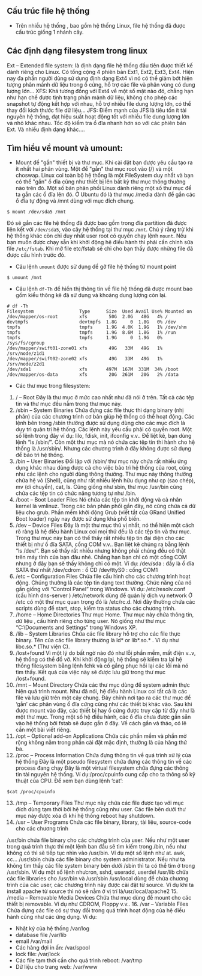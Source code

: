 ## Cấu trúc file hệ thống 
- Trên nhiều hệ thống , bao gồm hệ thống Linux, file hệ thống đã được cấu trúc giống 1 nhánh cây. 
## Các định dạng filesystem trong linux
Ext – Extended file system: là định dạng file hệ thống đầu tiên được thiết kế dành riêng cho Linux. Có tổng cộng 4 phiên bản Ext1, Ext2, Ext3, Ext4. Hiện nay đa phần người dùng sử dụng định dạng Ext4 vì nó có thể giảm bớt hiện tượng phân mảnh dữ liệu trong ổ cứng, hỗ trợ các file và phân vùng có dung lượng lớn…
XFS: Khá tương đồng với Ext4 về một số mặt nào đó, chẳng hạn như hạn chế được tình trạng phân mảnh dữ liệu, không cho phép các snapshot tự động kết hợp với nhau, hỗ trợ nhiều file dung lượng lớn, có thể thay đổi kích thước file dữ liệu…
JFS: Điểm mạnh của JFS là tiêu tốn ít tài nguyên hệ thống, đạt hiệu suất hoạt động tốt với nhiều file dung lượng lớn và nhỏ khác nhau. Tốc độ kiểm tra ổ đĩa nhanh hơn so với các phiên bản Ext.
Và nhiều định dạng khác….
## Tìm hiểu về mount và umount:
- Mount để "gắn" thiết bị và thư mục. Khi cài đặt bạn được yêu cầu tạo ra ít nhất hai phân vùng. Một để "gắn" thư mục root vào (/) và một choswap. Linux coi toàn bộ hệ thống là một FileSystem duy nhất và bạn có thể "gắn" ổ đĩa cũng như thiết bị lên bất kỳ thư mục thông thường nào trên đó. Một số bản phân phối Linux dành riêng một số thư mục để ta gắn các ổ đĩa lên đó. Ở Ubuntu đó là thư mục /media dành để gắn các ổ đĩa tự động và /mnt dùng với mục đích chung.

`$ mount /dev/sda5 /mnt`

Đó sẽ gắn các file hệ thống đã được bao gồm trong đĩa partition đã được liên kết với `/dev/sda5`, vào cây hệ thống tại thư mục `/mnt`. Chú ý rằng trừ khi hệ thống khác còn chỉ duy nhất user root có quyền chạy lệnh `mount`. Nếu bạn muốn được chạy sẵn khi khởi động hệ điều hành thì phải cần chỉnh sửa file `/etc/fstab`. Khi mở file etc/fstab sẽ chỉ cho bạn thấy được những file đã được cấu hình trước đó.
- Câu lệnh `umount` được sử dụng để gỡ file hệ thống từ mount point

`$ umount /mnt`

- Câu lệnh `df-Th` để hiển thị thông tin về file hệ thống đã được mount bao gồm kiểu thông kê đã sử dụng và khoảng dung lượng còn lại.
```
# df -Th
Filesystem                 Type      Size  Used Avail Use% Mounted on
/dev/mapper/os-root        xfs        50G  2.0G   48G   4% /
devtmpfs                   devtmpfs  1.8G     0  1.8G   0% /dev
tmpfs                      tmpfs     1.9G  4.0K  1.9G   1% /dev/shm
tmpfs                      tmpfs     1.9G  8.6M  1.8G   1% /run
tmpfs                      tmpfs     1.9G     0  1.9G   0% /sys/fs/cgroup
/dev/mapper/swift01-zone01 xfs        49G   33M   49G   1% /srv/node/z1d1
/dev/mapper/swift02-zone02 xfs        49G   33M   49G   1% /srv/node/z2d1
/dev/sda1                  xfs       497M  167M  331M  34% /boot
/dev/mapper/os-data        xfs        20G  261M   20G   2% /data
```
- Các thư mục trong filesystem:
1. / – Root
Đây là thư mục ở mức cao nhất như đã nói ở trên. Tất cả các tệp tin và thư mục đều nằm trong thư mục này.
2. /sbin – System Binaries
Chứa đựng các file thực thi dạng binary (nhị phân) của các chương trình cơ bản giúp hệ thống có thể hoạt động. Các lệnh bên trong /sbin thường được sử dụng dùng cho các mục đích là duy trì quản trị hệ thống. Các lệnh này yêu cầu phải có quyền root.
Một số lệnh trong đây ví dụ: lilo, fdisk, init, ifconfig v.v.. Để liệt kê, bạn dùng lệnh “ls /sbin/”.
Còn một thư mục mà nó chứa các tệp tin thi hành cho hệ thống là /usr/sbin/. Nhưng các chương trình ở đây không được sử dụng để bảo trì hệ thống.
3. /bin – User Binaries
Đối lập với /sbin/ thư mục này chứa rất nhiều ứng dụng khác nhau dùng được cả cho việc bảo trì hệ thống của root, cũng như các lệnh cho người dùng thông thường. Thư mục này thông thường chứa hệ vỏ (Shell), cũng như rất nhiều lệnh hữu dụng như cp (sao chép), mv (di chuyển), cat, ls. Cũng giống như sbin, thư mục /usr/bin cũng chứa các tệp tin có chức năng tương tự như /bin.
4. /boot – Boot Loader Files
Nó chứa các tệp tin khởi động và cả nhân kernel là vmlinuz. Trong các bản phân phối gần đây, nó cũng chứa cả dữ liệu cho grub. Phần mềm khởi động Grub (viết tắt của GRand Unified Boot loader) ngày nay được sử dụng khá phổ biến.
5. /dev – Device Files
Đây là một thư mục thú vị nhất, nó thể hiện một cách rõ ràng là hệ điều hành Linux coi mọi thứ đều là các tệp tin và thư mục.
Trong thư mục này bạn có thể thấy rất nhiều tệp tin đại diện cho các thiết bị như ổ đĩa SATA, cổng COM v.v.. Bạn liệt kê chúng ra bằng lệnh “ls /dev/”. Bạn sẽ thấy rất nhiều nhưng không phải chúng đều có thật trên máy tính của bạn đâu nhé. Chẳng hạn bạn chỉ có một cổng COM nhưng ở đây bạn sẽ thấy không chỉ có một.
Ví dụ:
/dev/sda : đây là ổ đĩa SATA thứ nhất
/dev/cdrom : ổ CD
/dev/ttyS0 : cổng COM1
6. /etc – Configuration Files
Chứa file cấu hình cho các chương trình hoạt động. Chúng thường là các tệp tin dạng text thường. Chức năng của nó gần giống với “Control Panel” trong Windows. Ví dụ:
/etc/resolv.conf (cấu hình dns-server )
/etc/network dùng để quản lý dịch vụ network
Ở /etc có một thư mục quan trọng đó là /etc/rc.d. Nơi đây thường chứa các scripts dùng để start, stop, kiểm tra status cho các chương trình.
7. /home – Home Directories
Thư mục Home. Thư mục này chứa thông tin, dữ liệu , cấu hình riêng cho từng user. Nó giống như thư mục “C:\Documents and Settings” trong Windows XP.
8. /lib – System Libraries
Chứa các file library hỗ trợ cho các file thực binary. Tên của các file library thường là ld* or lib*.so.* . Ví dụ như libc.so.* (Thư viện C).
9. /lost+found
Vì một lý do bất ngờ nào đó như lỗi phần mềm, mất điện v..v, hệ thống có thể đổ vỡ. Khi khởi động lại, hệ thống sẽ kiểm tra lại hệ thống filesystem bằng lệnh fchk và cố gắng phục hồi lại các lỗi mà nó tìm thấy. Kết quả của việc này sẽ được lưu giữ trong thư mục /lost+found.
10. /mnt – Mount Directory
Chứa các thư mục dùng để system admin thực hiện quá trình mount. Như đã nói, hệ điều hành Linux coi tất cả là các file và lưu giữ trên một cây chung. Đây chính nơi tạo ra các thư mục để ‘gắn’ các phân vùng ổ đĩa cứng cũng như các thiết bị khác vào. Sau khi được mount vào đây, các thiết bị hay ổ cứng được truy cập từ đây như là một thư mục. Trong một số hệ điều hành, các ổ đĩa chưa được gắn sẵn vào hệ thống bởi fstab sẽ được gắn ở đây. Về cách gắn và tháo, có lẽ cần một bài viết riêng.
11. /opt – Optional add-on Applications
Chứa các phần mềm và phần mở rộng không nằm trong phần cài đặt mặc định, thường là của hãng thứ ba.
12. /proc – Process Information
Chứa đựng thông tin về quá trình xử lý của hệ thống
Đây là một pseudo filesystem chứa đựng các thông tin về các process đang chạy
Đây là một virtual filesystem chứa đựng các thông tin tài nguyên hệ thống. Ví dụ:/proc/cpuinfo cung cấp cho ta thông số kỹ thuật của CPU. Để xem bạn dùng lệnh ‘cat’:

`$cat /proc/cpuinfo`

13. /tmp – Temporary Files
Thư mục này chứa các file được tạo với mục đích dùng tạm thời bởi hệ thống cũng như user. Các file bên dưới thư mục này được xóa đi khi hệ thống reboot hay shutdown.
14. /usr – User Programs
Chứa các file binary, library, tài liệu, source-code cho các chương trình

/usr/bin chứa file binary cho các chương trình của user. Nếu như một user trong quá trình thực thi một lệnh ban đầu sẽ tìm kiếm trong /bin, nếu như không có thì sẽ tiếp tục nhìn vào /usr/bin. Ví dụ một số lệnh như at. awk, cc…
/usr/sbin chứa các file binary cho system administrator. Nếu như ta không tìm thấy các file system binary bên dưới /sbin thì ta có thể tìm ở trong /usr/sbin. Ví dụ một số lệnh nhưcron, sshd, useradd, userdel
/usr/lib chứa các file libraries cho /usr/bin và /usr/sbin
/usr/local dùng để chứa chương trình của các user, các chương trình này được cài đặt từ source. Ví dụ khi ta install apache từ source thì nó sẽ nằm ở vị trí là/usr/local/apache2
15. /media – Removable Media Devices
Chứa thư mục dùng để mount cho các thiết bị removable. Ví dụ như CDROM, Floppy v.v..
16. /var – Variable Files
Chứa đựng các file có sự thay đổi trong quá trình hoạt động của hệ điều hành cũng như các ứng dụng. Ví dụ:
+ Nhật ký của hệ thống /var/log
+ database file /var/lib
+ email /var/mail
+ Các hàng đợi in ấn: /var/spool
+ lock file: /var/lock
+ Các file tạm thời cần cho quá trình reboot: /var/tmp
+ Dữ liệu cho trang web: /var/www



